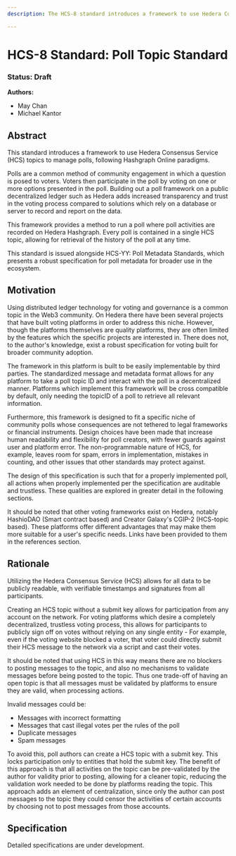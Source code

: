 ```yaml
---
description: The HCS-8 standard introduces a framework to use Hedera Consensus Service (HCS) topics to manage polls.

---
```


# HCS-8 Standard: Poll Topic Standard 

### Status: Draft

**Authors:** 
- May Chan
- Michael Kantor

## Abstract

This standard introduces a framework to use Hedera Consensus Service (HCS) topics to manage polls, following Hashgraph Online paradigms. 

Polls are a common method of community engagement in which a question is posed to voters. Voters then participate in the poll by voting on one or more options presented in the poll. Building out a poll framework on a public decentralized ledger such as Hedera adds increased transparency and trust in the voting process compared to solutions which rely on a database or server to record and report on the data.

This framework provides a method to run a poll where poll activities are recorded on Hedera Hashgraph. Every poll is contained in a single HCS topic, allowing for retrieval of the history of the poll at any time. 

This standard is issued alongside HCS-YY: Poll Metadata Standards, which presents a robust specification for poll metadata for broader use in the ecosystem.

## Motivation

Using distributed ledger technology for voting and governance is a common topic in the Web3 community. On Hedera there have been several projects that have built voting platforms in order to address this niche. However, though the platforms themselves are quality platforms, they are often limited by the features which the specific projects are interested in. There does not, to the author's knowledge, exist a robust specification for voting built for broader community adoption.

The framework in this platform is built to be easily implementable by third parties. The standardized message and metadata format allows for any platform to take a poll topic ID and interact with the poll in a decentralized manner. Platforms which implement this framework will be cross compatible by default, only needing the topicID of a poll to retrieve all relevant information.

Furthermore, this framework is designed to fit a specific niche of community polls whose consequences are not tethered to legal frameworks or financial instruments. Design choices have been made that increase human readability and flexibility for poll creators, with fewer guards against user and platform error. The non-programmable nature of HCS, for example, leaves room for spam, errors in implementation, mistakes in counting, and other issues that other standards may protect against. 

The design of this specification is such that for a properly implemented poll, all actions when properly implemented per the specification are auditable and trustless. These qualities are explored in greater detail in the following sections.

It should be noted that other voting frameworks exist on Hedera, notably HashioDAO (Smart contract based) and Creator Galaxy's CGIP-2 (HCS-topic based). These platforms offer different advantages that may make them more suitable for a user's specific needs. Links have been provided to them in the references section. 

## Rationale

Utilizing the Hedera Consensus Service (HCS) allows for all data to be publicly readable, with verifiable timestamps and signatures from all participants. 

Creating an HCS topic without a submit key allows for participation from any account on the network. For voting platforms which desire a completely decentralized, trustless voting process, this allows for participants to publicly sign off on votes without relying on any single entity - For example, even if the voting website blocked a voter, that voter could directly submit their HCS message to the network via a script and cast their votes.

It should be noted that using HCS in this way means there are no blockers to posting messages to the topic, and also no mechanisms to validate messages before being posted to the topic. Thus one trade-off of having an open topic is that all messages must be validated by platforms to ensure they are valid, when processing actions. 

Invalid messages could be:
- Messages with incorrect formatting
- Messages that cast illegal votes per the rules of the poll
- Duplicate messages
- Spam messages

To avoid this, poll authors can create a HCS topic with a submit key. This locks participation only to entities that hold the submit key. The benefit of this approach is that all activities on the topic can be pre-validated by the author for validity prior to posting, allowing for a cleaner topic, reducing the validation work needed to be done by platforms reading the topic. This approach adds an element of centralization, since only the author can post messages to the topic they could censor the activities of certain accounts by choosing not to post messages from those accounts. 

## Specification

Detailed specifications are under development. 
